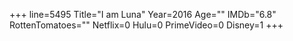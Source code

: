 +++
line=5495
Title="I am Luna"
Year=2016
Age=""
IMDb="6.8"
RottenTomatoes=""
Netflix=0
Hulu=0
PrimeVideo=0
Disney=1
+++

